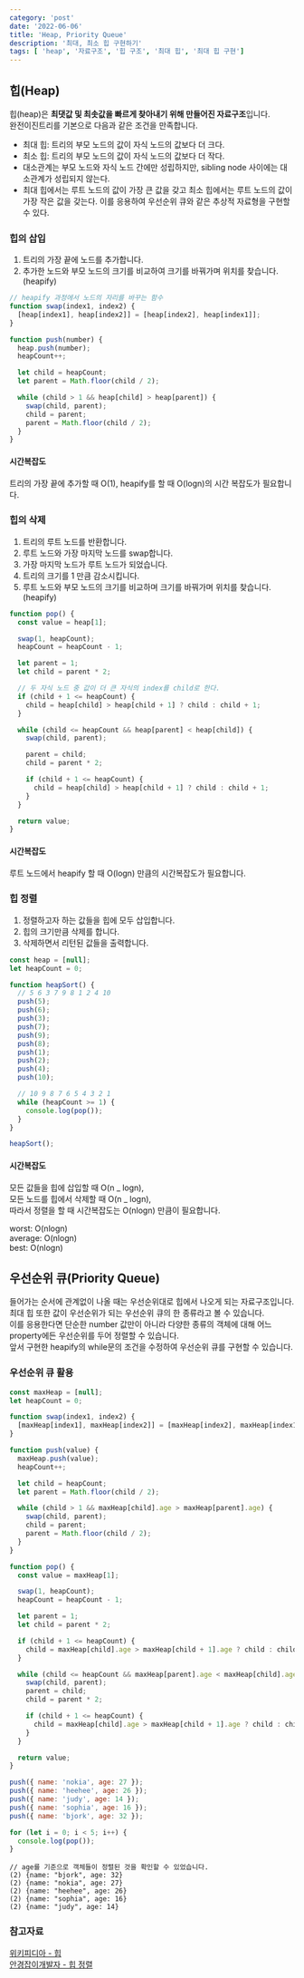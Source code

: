 ```yaml
---
category: 'post'
date: '2022-06-06'
title: 'Heap, Priority Queue'
description: '최대, 최소 힙 구현하기'
tags: [ 'heap', '자료구조', '힙 구조', '최대 힙', '최대 힙 구현']
---
```


## 힙(Heap)

힙(heap)은 **최댓값 및 최솟값을 빠르게 찾아내기 위해 만들어진 자료구조**입니다.<br>
완전이진트리를 기본으로 다음과 같은 조건을 만족합니다.<br>

- 최대 힙: 트리의 부모 노드의 값이 자식 노드의 값보다 더 크다.
- 최소 힙: 트리의 부모 노드의 값이 자식 노드의 값보다 더 작다.
- 대소관계는 부모 노드와 자식 노드 간에만 성립하지만, sibling node 사이에는 대소관계가 성립되지 않는다.
- 최대 힙에서는 루트 노드의 값이 가장 큰 값을 갖고 최소 힙에서는 루트 노드의 값이 가장 작은 값을 갖는다. 이를 응용하여 우선순위 큐와 같은 추상적 자료형을 구현할 수 있다.

### 힙의 삽입

1. 트리의 가장 끝에 노드를 추가합니다.
2. 추가한 노드와 부모 노드의 크기를 비교하여 크기를 바꿔가며 위치를 찾습니다.(heapify)

```javascript
// heapify 과정에서 노드의 자리를 바꾸는 함수
function swap(index1, index2) {
  [heap[index1], heap[index2]] = [heap[index2], heap[index1]];
}
```

```javascript
function push(number) {
  heap.push(number);
  heapCount++;

  let child = heapCount;
  let parent = Math.floor(child / 2);

  while (child > 1 && heap[child] > heap[parent]) {
    swap(child, parent);
    child = parent;
    parent = Math.floor(child / 2);
  }
}
```

#### 시간복잡도

트리의 가장 끝에 추가할 때 O(1),
heapify를 할 때 O(logn)의 시간 복잡도가 필요합니다.

### 힙의 삭제

1. 트리의 루트 노드를 반환합니다.
2. 루트 노드와 가장 마지막 노드를 swap합니다.
3. 가장 마지막 노드가 루트 노드가 되었습니다.
4. 트리의 크기를 1 만큼 감소시킵니다.
5. 루트 노드와 부모 노드의 크기를 비교하며 크기를 바꿔가며 위치를 찾습니다.(heapify)

```javascript
function pop() {
  const value = heap[1];

  swap(1, heapCount);
  heapCount = heapCount - 1;

  let parent = 1;
  let child = parent * 2;

  // 두 자식 노드 중 값이 더 큰 자식의 index를 child로 한다.
  if (child + 1 <= heapCount) {
    child = heap[child] > heap[child + 1] ? child : child + 1;
  }

  while (child <= heapCount && heap[parent] < heap[child]) {
    swap(child, parent);

    parent = child;
    child = parent * 2;

    if (child + 1 <= heapCount) {
      child = heap[child] > heap[child + 1] ? child : child + 1;
    }
  }

  return value;
}
```

#### 시간복잡도

루트 노드에서 heapify 할 때 O(logn) 만큼의 시간복잡도가 필요합니다.

### 힙 정렬

1. 정렬하고자 하는 값들을 힙에 모두 삽입합니다.
2. 힙의 크기만큼 삭제를 합니다.
3. 삭제하면서 리턴된 값들을 출력합니다.

```javascript
const heap = [null];
let heapCount = 0;

function heapSort() {
  // 5 6 3 7 9 8 1 2 4 10
  push(5);
  push(6);
  push(3);
  push(7);
  push(9);
  push(8);
  push(1);
  push(2);
  push(4);
  push(10);

  // 10 9 8 7 6 5 4 3 2 1
  while (heapCount >= 1) {
    console.log(pop());
  }
}

heapSort();
```

#### 시간복잡도

모든 값들을 힙에 삽입할 때 O(n _ logn),<br>
모든 노드를 힙에서 삭제할 때 O(n _ logn),<br>
따라서 정렬을 할 때 시간복잡도는 O(nlogn) 만큼이 필요합니다.

worst: O(nlogn)<br>
average: O(nlogn)<br>
best: O(nlogn)<br>

## 우선순위 큐(Priority Queue)

들어가는 순서에 관계없이 나올 때는 우선순위대로 힙에서 나오게 되는 자료구조입니다.<br>
최대 힙 또한 값이 우선순위가 되는 우선순위 큐의 한 종류라고 볼 수 있습니다.<br>
이를 응용한다면 단순한 number 값만이 아니라 다양한 종류의 객체에 대해 어느 property에든 우선순위를 두어 정렬할 수 있습니다.<br>
앞서 구현한 heapify의 while문의 조건을 수정하여 우선순위 큐를 구현할 수 있습니다.<br>

### 우선순위 큐 활용

```javascript
const maxHeap = [null];
let heapCount = 0;

function swap(index1, index2) {
  [maxHeap[index1], maxHeap[index2]] = [maxHeap[index2], maxHeap[index1]];
}

function push(value) {
  maxHeap.push(value);
  heapCount++;

  let child = heapCount;
  let parent = Math.floor(child / 2);

  while (child > 1 && maxHeap[child].age > maxHeap[parent].age) {
    swap(child, parent);
    child = parent;
    parent = Math.floor(child / 2);
  }
}

function pop() {
  const value = maxHeap[1];

  swap(1, heapCount);
  heapCount = heapCount - 1;

  let parent = 1;
  let child = parent * 2;

  if (child + 1 <= heapCount) {
    child = maxHeap[child].age > maxHeap[child + 1].age ? child : child + 1;
  }

  while (child <= heapCount && maxHeap[parent].age < maxHeap[child].age) {
    swap(child, parent);
    parent = child;
    child = parent * 2;

    if (child + 1 <= heapCount) {
      child = maxHeap[child].age > maxHeap[child + 1].age ? child : child + 1;
    }
  }

  return value;
}

push({ name: 'nokia', age: 27 });
push({ name: 'heehee', age: 26 });
push({ name: 'judy', age: 14 });
push({ name: 'sophia', age: 16 });
push({ name: 'bjork', age: 32 });

for (let i = 0; i < 5; i++) {
  console.log(pop());
}
```

```shell
// age를 기준으로 객체들이 정렬된 것을 확인할 수 있었습니다.
(2) {name: "bjork", age: 32}
(2) {name: "nokia", age: 27}
(2) {name: "heehee", age: 26}
(2) {name: "sophia", age: 16}
(2) {name: "judy", age: 14}
```

### 참고자료

[위키피디아 - 힙](<https://ko.wikipedia.org/wiki/%ED%9E%99_(%EC%9E%90%EB%A3%8C_%EA%B5%AC%EC%A1%B0)>)<br>
[안경잡이개발자 - 힙 정렬](https://m.blog.naver.com/ndb796/221228342808)<br>
